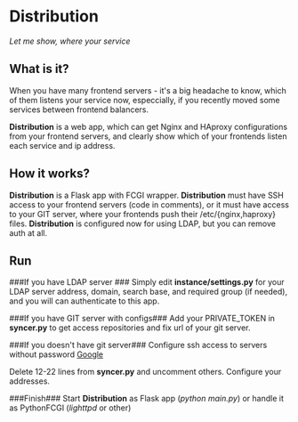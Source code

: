 # Distribution #

*Let me show, where your service*

## What is it? ##

When you have many frontend servers - it's a big headache to know, which of them listens your service now, especcially, if you recently moved some services between frontend balancers.

**Distribution** is a web app, which can get Nginx and HAproxy configurations from your frontend servers,
and clearly show which of your frontends listen each service and ip address.

## How it works? ##

**Distribution** is a Flask app with FCGI wrapper.
**Distribution** must have SSH access to your frontend servers (code in comments),
or it must have access to your GIT server, where your frontends push their /etc/{nginx,haproxy} files.
**Distribution** is configured now for using LDAP, but you can remove auth at all.

## Run ##
###If you have LDAP server ###
Simply edit **instance/settings.py** for your LDAP server address, domain, search base, and required group (if needed), and you will can authenticate to this app.

###If you have GIT server with configs###
Add your PRIVATE_TOKEN in **syncer.py** to get access repositories and fix url of your git server.

###If you doesn't have git server###
Configure ssh access to servers without password [Google](https://www.google.ru/search?client=safari&rls=en&q=ssh+without+password&ie=UTF-8&oe=UTF-8&gws_rd=cr&ei=Grf4Up-4D4La4wTcjYAY)

Delete 12-22 lines from **syncer.py** and uncomment others.
Configure your addresses.

###Finish###
Start **Distribution** as Flask app (*python main.py*) or handle it as PythonFCGI (*lighttpd* or other)
